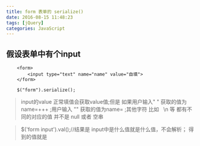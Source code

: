 ```yaml
---
title: form 表单的 serialize()
date: 2016-08-15 11:48:23
tags: [jQuery]
categories: JavaScript
---
```


## 假设表单中有个input

```
	<form>
		<input type="text" name="name" value="自填">
	</form>

	$("form").serialize();
```

> input的value 正常填值会获取value值;但是 如果用户输入"    " 获取的值为 name=+++  ;用户输入 "" 获取的值为name=  ;其他字符 比如 &nbsp;  \n 等 都有不同的对应的值 并不是 null 或者 空串


> $('form input').val();//结果是 input中是什么值就是什么值，不会解析；&nbsp;得到的值就是&nbsp;
